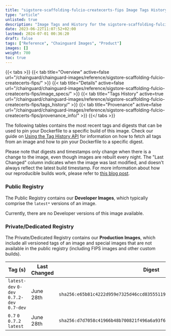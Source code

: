 ```yaml
---
title: "sigstore-scaffolding-fulcio-createcerts-fips Image Tags History"
type: "article"
unlisted: true
description: "Image Tags and History for the sigstore-scaffolding-fulcio-createcerts-fips Chainguard Image"
date: 2023-06-22T11:07:52+02:00
lastmod: 2024-07-01 00:36:20
draft: false
tags: ["Reference", "Chainguard Images", "Product"]
images: []
weight: 700
toc: true
---
```


{{< tabs >}}
{{< tab title="Overview" active=false url="/chainguard/chainguard-images/reference/sigstore-scaffolding-fulcio-createcerts-fips/" >}}
{{< tab title="Details" active=false url="/chainguard/chainguard-images/reference/sigstore-scaffolding-fulcio-createcerts-fips/image_specs/" >}}
{{< tab title="Tags History" active=true url="/chainguard/chainguard-images/reference/sigstore-scaffolding-fulcio-createcerts-fips/tags_history/" >}}
{{< tab title="Provenance" active=false url="/chainguard/chainguard-images/reference/sigstore-scaffolding-fulcio-createcerts-fips/provenance_info/" >}}
{{</ tabs >}}

The following tables contains the most recent tags and digests that can be used to pin your Dockerfile to a specific build of this image. Check our guide on [Using the Tag History API](/chainguard/chainguard-images/using-the-tag-history-api/) for information on how to fetch all tags from an image and how to pin your Dockerfile to a specific digest.

Please note that digests and timestamps only change when there is a change to the image, even though images are rebuilt every night. The "Last Changed" column indicates when the image was last modified, and doesn't always reflect the latest build timestamp. For more information about how our reproducible builds work, please refer to [this blog post](https://www.chainguard.dev/unchained/reproducing-chainguards-reproducible-image-builds).

### Public Registry
The Public Registry contains our **Developer Images**, which typically comprise the `latest*` versions of an image.

Currently, there are no Developer versions of this image available.

### Private/Dedicated Registry
The Private/Dedicated Registry contains our **Production Images**, which include all versioned tags of an image and special images that are not available in the public registry (including FIPS images and other custom builds).

| Tag (s)                                     | Last Changed | Digest                                                                    |
|---------------------------------------------|--------------|---------------------------------------------------------------------------|
|  `latest-dev` `0-dev` `0.7.2-dev` `0.7-dev` | June 28th    | `sha256:e65b81c4222d959e7325d46ccd8355511973943de219fe767519ceb8ebed9cc9` |
|  `0.7` `0` `0.7.2` `latest`                 | June 28th    | `sha256:d7d7058c41966b48b700821f496a6a93f61213dd1c1fa9b9fffde690a90d8857` |

